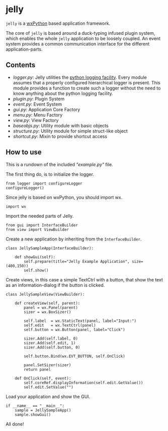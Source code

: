 jelly
=====

`jelly` is a [wxPython] based application framework.

The core of `jelly` is based around a duck-typing infused plugin system, which
enables the whole `jelly` application to be loosely coupled.
An event system provides a common communication interface for the different 
application-parts.

Contents
--------

- *logger.py*:    Jelly utilities the [python logging facility][logging]. 
                  Every module assumes that a properly configured hierarchical 
	          logger is present.
	          This module provides a function to create such a logger without 
	          the need to know anything about the python logging facility.
- *plugin.py*:    Plugin System 
- *event.py*:     Event System
- *gui.py*:       Application Core Factory
- *menu.py*:      Menu Factory
- *view.py*:      View Factory
- *baseobjs.py*:  Utility module with basic objects
- *structure.py*: Utility module for simple struct-like object
- *shortcut.py*:  Mixin to provide shortcut access

How to use
----------

This is a rundown of the included *"example.py"* file.

The first thing do, is to initialize the logger.

	from logger import configureLogger
	configureLogger()
	
Since jelly is based on wxPython, you should import wx.
	
	import wx
	
Import the needed parts of Jelly.

	from gui import InterfaceBuilder
	from view import ViewBuilder

Create a new application by inheriting from the `InterfaceBuilder`.

	class JellySampleApp(InterfaceBuilder):

		def showGui(self):
			self.prepare(title="Jelly Example Application", size=(400,150))
			self.show()
			
Create views, in this case a simple TextCtrl with a button, that show the text 
as an information-dialog if the button is clicked.
			
	class JellySampleView(ViewBuilder):
		
		def createView(self, parent):
			panel = wx.Panel(parent)
			sizer = wx.BoxSizer()
			
			self.label  = wx.StaticText(panel, label="Input:")
			self.edit   = wx.TextCtrl(panel)
			self.button = wx.Button(panel, label="Click")
			
			sizer.Add(self.label, 0)
			sizer.Add(self.edit, 1)
			sizer.Add(self.button, 0)
			
			self.button.Bind(wx.EVT_BUTTON, self.OnClick)
			
			panel.SetSizer(sizer)
			return panel
			
		def OnClick(self, event):
			self.coreRef.displayInformation(self.edit.GetValue())
			self.edit.SetValue("")

Load your application and show the GUI.
			
	if __name__ == "__main__":
		sample = JellySampleApp()
		sample.showGui()
		
All done!


[wxPython]: http://wxpython.org/
[logging]: http://docs.python.org/2/library/logging.html

